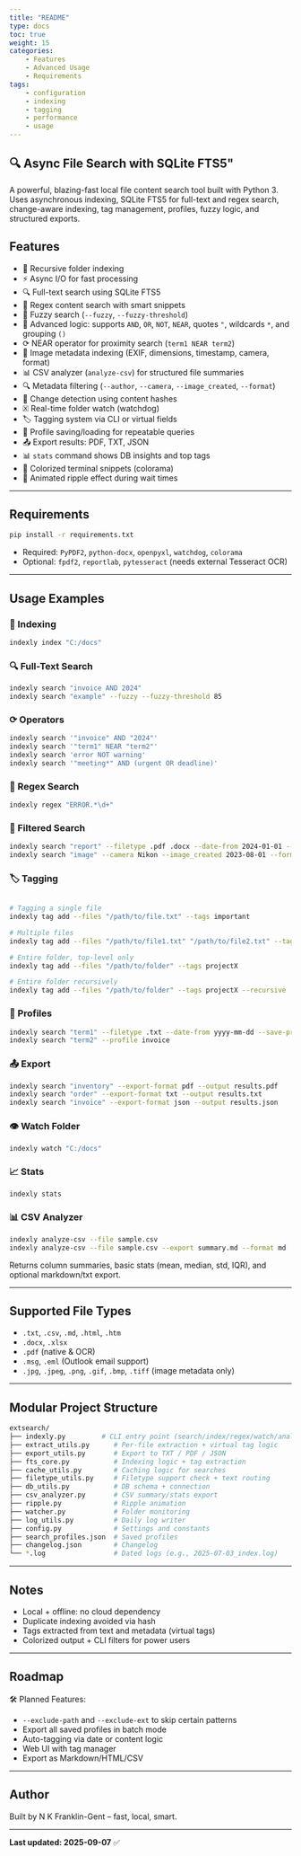 ```yaml
---
title: "README"
type: docs
toc: true
weight: 15
categories:
    - Features 
    - Advanced Usage
    - Requirements
tags:
    - configuration
    - indexing
    - tagging
    - performance
    - usage
---
```



## 🔍 Async File Search with SQLite FTS5"

A powerful, blazing-fast local file content search tool built with Python 3. Uses asynchronous indexing, SQLite FTS5 for full-text and regex search, change-aware indexing, tag management, profiles, fuzzy logic, and structured exports.


## Features

* 📂 Recursive folder indexing
* ⚡ Async I/O for fast processing
* 🔍 Full-text search using SQLite FTS5
* 🧬 Regex content search with smart snippets
* 🧠 Fuzzy search (`--fuzzy`, `--fuzzy-threshold`)
* 🧠 Advanced logic: supports `AND`, `OR`, `NOT`, `NEAR`, quotes `"`, wildcards `*`, and grouping `()`
* ⟳ NEAR operator for proximity search (`term1 NEAR term2`)
* 📂 Image metadata indexing (EXIF, dimensions, timestamp, camera, format)
* 📊 CSV analyzer (`analyze-csv`) for structured file summaries
* 🔍 Metadata filtering (`--author`, `--camera`, `--image_created`, `--format`)
* 📀 Change detection using content hashes
* 🗵️ Real-time folder watch (watchdog)
* 🏷️ Tagging system via CLI or virtual fields
* 📁 Profile saving/loading for repeatable queries
* 📤 Export results: PDF, TXT, JSON
* 📊 `stats` command shows DB insights and top tags
* 🎨 Colorized terminal snippets (colorama)
* 🌈 Animated ripple effect during wait times

---

## Requirements

```bash
pip install -r requirements.txt
```

* Required: `PyPDF2`, `python-docx`, `openpyxl`, `watchdog`, `colorama`
* Optional: `fpdf2`, `reportlab`, `pytesseract` (needs external Tesseract OCR)

---

## Usage Examples

### 📁 Indexing

```bash
indexly index "C:/docs"
```

### 🔍 Full-Text Search

```bash
indexly search "invoice AND 2024"
indexly search "example" --fuzzy --fuzzy-threshold 85
```

### ⟳ Operators

```bash
indexly search '"invoice" AND "2024"'
indexly search '"term1" NEAR "term2"'
indexly search 'error NOT warning'
indexly search '"meeting*" AND (urgent OR deadline)'
```

### 🧬 Regex Search

```bash
indexly regex "ERROR.*\d+"
```

### 🎯 Filtered Search

```bash
indexly search "report" --filetype .pdf .docx --date-from 2024-01-01 --path-contains finance
indexly search "image" --camera Nikon --image_created 2023-08-01 --format jpg
```

### 🏷️ Tagging

```bash

# Tagging a single file
indexly tag add --files "/path/to/file.txt" --tags important

# Multiple files
indexly tag add --files "/path/to/file1.txt" "/path/to/file2.txt" --tags report

# Entire folder, top-level only
indexly tag add --files "/path/to/folder" --tags projectX

# Entire folder recursively
indexly tag add --files "/path/to/folder" --tags projectX --recursive
```

### 📀 Profiles

```bash
indexly search "term1" --filetype .txt --date-from yyyy-mm-dd --save-profile invoice
indexly search "term2" --profile invoice
```

### 📤 Export

```bash
indexly search "inventory" --export-format pdf --output results.pdf
indexly search "order" --export-format txt --output results.txt
indexly search "invoice" --export-format json --output results.json
```

### 👁️ Watch Folder

```bash
indexly watch "C:/docs"
```

### 📈 Stats

```bash
indexly stats
```

### 📊 CSV Analyzer

```bash
indexly analyze-csv --file sample.csv
indexly analyze-csv --file sample.csv --export summary.md --format md
```

Returns column summaries, basic stats (mean, median, std, IQR), and optional markdown/txt export.

---

## Supported File Types

* `.txt`, `.csv`, `.md`, `.html`, `.htm`
* `.docx`, `.xlsx`
* `.pdf` (native & OCR)
* `.msg`, `.eml` (Outlook email support)
* `.jpg`, `.jpeg`, `.png`, `.gif`, `.bmp`, `.tiff` (image metadata only)

---

## Modular Project Structure

```bash
extsearch/
├── indexly.py         # CLI entry point (search/index/regex/watch/analyze)
├── extract_utils.py      # Per-file extraction + virtual tag logic
├── export_utils.py       # Export to TXT / PDF / JSON
├── fts_core.py           # Indexing logic + tag extraction
├── cache_utils.py        # Caching logic for searches
├── filetype_utils.py     # Filetype support check + text routing
├── db_utils.py           # DB schema + connection
├── csv_analyzer.py       # CSV summary/stats export
├── ripple.py             # Ripple animation
├── watcher.py            # Folder monitoring
├── log_utils.py          # Daily log writer
├── config.py             # Settings and constants
├── search_profiles.json  # Saved profiles
├── changelog.json        # Changelog
└── *.log                 # Dated logs (e.g., 2025-07-03_index.log)
```

---

## Notes

* Local + offline: no cloud dependency
* Duplicate indexing avoided via hash
* Tags extracted from text and metadata (virtual tags)
* Colorized output + CLI filters for power users

---

## Roadmap

🛠️ Planned Features:

* `--exclude-path` and `--exclude-ext` to skip certain patterns
* Export all saved profiles in batch mode
* Auto-tagging via date or content logic
* Web UI with tag manager
* Export as Markdown/HTML/CSV

---

## Author

Built by N K Franklin\-Gent – fast, local, smart.

---

**Last updated: 2025-09-07** ✅
